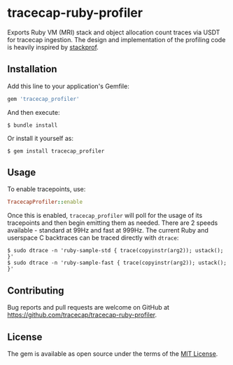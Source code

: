 # tracecap-ruby-profiler

Exports Ruby VM (MRI) stack and object allocation count traces via USDT for tracecap ingestion. The design and implementation of the profiling code is heavily inspired by [stackprof](https://github.com/tmm1/stackprof).

## Installation

Add this line to your application's Gemfile:

```ruby
gem 'tracecap_profiler'
```

And then execute:

    $ bundle install

Or install it yourself as:

    $ gem install tracecap_profiler

## Usage

To enable tracepoints, use:
```ruby
TracecapProfiler::enable
```

Once this is enabled, `tracecap_profiler` will poll for the usage of its tracepoints and then begin emitting them as needed. There are 2 speeds available - standard at 99Hz and fast at 999Hz. The current Ruby and userspace C backtraces can be traced directly with `dtrace`:
```
$ sudo dtrace -n 'ruby-sample-std { trace(copyinstr(arg2)); ustack(); }'
$ sudo dtrace -n 'ruby-sample-fast { trace(copyinstr(arg2)); ustack(); }'
```

## Contributing

Bug reports and pull requests are welcome on GitHub at https://github.com/tracecap/tracecap-ruby-profiler.

## License

The gem is available as open source under the terms of the [MIT License](https://opensource.org/licenses/MIT).
